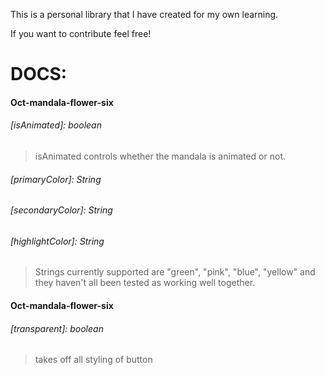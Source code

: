 This is a personal library that I have created for my own learning.

If you want to contribute feel free! 

# DOCS:
#### Oct-mandala-flower-six

###### [isAnimated]: boolean
> isAnimated controls whether the mandala is animated or not.

###### [primaryColor]: String
###### [secondaryColor]: String
###### [highlightColor]: String
> Strings currently supported are "green", "pink", "blue", "yellow" and they haven't all been tested as working well together.


#### Oct-mandala-flower-six

###### [transparent]: boolean
> takes off all styling of button

